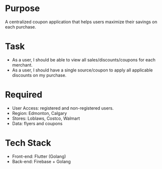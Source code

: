 # Purpose
A centralized coupon application that helps users maximize their savings on each purchase.

# Task
- As a user, I should be able to view all sales/discounts/coupons for each merchant.
- As a user, I should have a single source/coupon to apply all applicable discounts on my purchase.

# Required
- User Access: registered and non-registered users.
- Region: Edmonton, Calgary
- Stores: Loblaws, Costco, Walmart
- Data: flyers and coupons

# Tech Stack
- Front-end: Flutter (Golang)
- Back-end: Firebase + Golang 